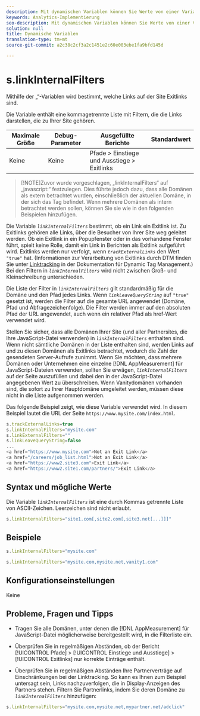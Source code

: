 ```yaml
---
description: Mit dynamischen Variablen können Sie Werte von einer Variablen in eine andere kopieren, ohne die vollständigen Werte mehrfach in die Bildanforderung auf Ihrer Site eingeben zu müssen.
keywords: Analytics-Implementierung
seo-description: Mit dynamischen Variablen können Sie Werte von einer Variablen in eine andere kopieren, ohne die vollständigen Werte mehrfach in die Bildanforderung auf Ihrer Site eingeben zu müssen.
solution: null
title: Dynamische Variablen
translation-type: tm+mt
source-git-commit: a2c38c2cf3a2c1451e2c60e003ebe1fa9bfd145d

---
```




# s.linkInternalFilters

Mithilfe der „“-Variablen wird bestimmt, welche Links auf der Site Exitlinks sind.

Die Variable enthält eine kommagetrennte Liste mit Filtern, die die Links darstellen, die zu Ihrer Site gehören.

| Maximale Größe | Debug-Parameter | Ausgefüllte Berichte | Standardwert |
|---|---|---|---|
| Keine | Keine | Pfade &gt; Einstiege und Ausstiege &gt; Exitlinks |  |

> [!NOTE]Zuvor wurde vorgeschlagen, „linkInternalFilters“ auf „javascript:“ festzulegen. Dies führte jedoch dazu, dass alle Domänen als extern betrachtet wurden, einschließlich der aktuellen Domäne, in der sich das Tag befindet. Wenn mehrere Domänen als intern betrachtet werden sollen, können Sie sie wie in den folgenden Beispielen hinzufügen.

Die Variable *`linkInternalFilters`* bestimmt, ob ein Link ein Exitlink ist. Zu Exitlinks gehören alle Links, über die Besucher von Ihrer Site weg geleitet werden. Ob ein Exitlink in ein Popupfenster oder in das vorhandene Fenster führt, spielt keine Rolle, damit ein Link in Berichten als Exitlink aufgeführt wird. Exitlinks werden nur verfolgt, wenn *`trackExternalLinks`* den Wert `"true"` hat. (Informationen zur Verarbeitung von Exitlinks durch DTM finden Sie unter [Linktracking](https://marketing.adobe.com/resources/help/en_US/dtm/link_tracking.html) in der Dokumentation für Dynamic Tag Management.) Bei den Filtern in *`linkInternalFilters`* wird nicht zwischen Groß- und Kleinschreibung unterschieden.

Die Liste der Filter in *`linkInternalFilters`* gilt standardmäßig für die Domäne und den Pfad jedes Links. Wenn *`linkLeaveQueryString`* auf `"true"` gesetzt ist, werden die Filter auf die gesamte URL angewendet (Domäne, Pfad und Abfragezeichenfolge). Die Filter werden immer auf den absoluten Pfad der URL angewendet, auch wenn ein relativer Pfad als href-Wert verwendet wird.

Stellen Sie sicher, dass alle Domänen Ihrer Site (und aller Partnersites, die Ihre JavaScript-Datei verwenden) in *`linkInternalFilters`* enthalten sind. Wenn nicht sämtliche Domänen in der Liste enthalten sind, werden Links auf und zu diesen Domänen als Exitlinks betrachtet, wodurch die Zahl der gesendeten Server-Aufrufe zunimmt. Wenn Sie möchten, dass mehrere Domänen oder Unternehmen eine einzelne [!DNL AppMeasurement] für JavaScript-Dateien verwenden, sollten Sie erwägen, *`linkInternalFilters`* auf der Seite auszufüllen und dabei den in der JavaScript-Datei angegebenen Wert zu überschreiben. Wenn Vanitydomänen vorhanden sind, die sofort zu Ihrer Hauptdomäne umgeleitet werden, müssen diese nicht in die Liste aufgenommen werden.

Das folgende Beispiel zeigt, wie diese Variable verwendet wird. In diesem Beispiel lautet die URL der Seite `https://www.mysite.com/index.html`.

```js
s.trackExternalLinks=true 
s.linkInternalFilters="mysite.com" 
s.linkExternalFilters="" 
s.linkLeaveQueryString=false 
...
<a href="https://www.mysite.com">Not an Exit Link</a> 
<a href="/careers/job_list.html">Not an Exit Link</a> 
<a href="https://www2.site3.com">Exit Link</a> 
<a href="https://www2.site1.com/partners/">Exit Link</a> 
```

## Syntax und mögliche Werte

Die Variable *`linkInternalFilters`* ist eine durch Kommas getrennte Liste von ASCII-Zeichen. Leerzeichen sind nicht erlaubt.

```js
s.linkInternalFilters="site1.com[,site2.com[,site3.net[...]]]"
```

## Beispiele

```js
s.linkInternalFilters="mysite.com"
```

```js
s.linkInternalFilters="mysite.com,mysite.net,vanity1.com"
```

## Konfigurationseinstellungen

Keine

## Probleme, Fragen und Tipps

* Tragen Sie alle Domänen, unter denen die [!DNL AppMeasurement] für JavaScript-Datei möglicherweise bereitgestellt wird, in die Filterliste ein.
* Überprüfen Sie in regelmäßigen Abständen, ob der Bericht [!UICONTROL Pfade] &gt; [!UICONTROL Einstiege und Ausstiege] &gt; [!UICONTROL Exitlinks] nur korrekte Einträge enthält.

* Überprüfen Sie in regelmäßigen Abständen Ihre Partnerverträge auf Einschränkungen bei der Linktracking. So kann es Ihnen zum Beispiel untersagt sein, Links nachzuverfolgen, die in Display-Anzeigen des Partners stehen. Filtern Sie Partnerlinks, indem Sie deren Domäne zu *`linkInternalFilters`* hinzufügen:

```js
s.linkInternalFilters="mysite.com,mysite.net,mypartner.net/adclick"
```
